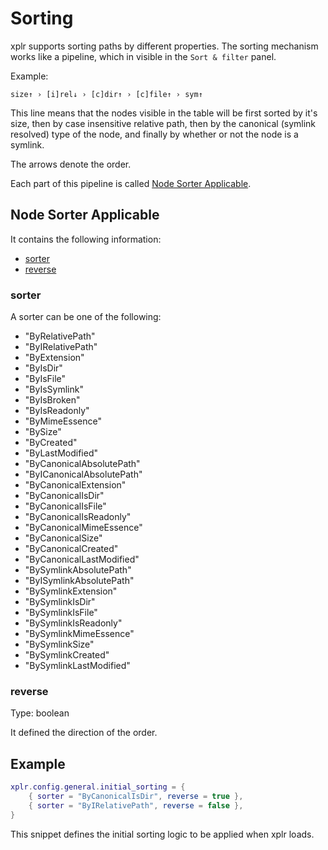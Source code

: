 # Sorting

xplr supports sorting paths by different properties. The sorting mechanism
works like a pipeline, which in visible in the `Sort & filter` panel.

Example:

```
size↑ › [i]rel↓ › [c]dir↑ › [c]file↑ › sym↑
```

This line means that the nodes visible in the table will be first sorted by
it's size, then by case insensitive relative path, then by the
canonical (symlink resolved) type of the node, and finally by whether or not
the node is a symlink.

The arrows denote the order.

Each part of this pipeline is called [Node Sorter Applicable][1].

## Node Sorter Applicable

It contains the following information:

- [sorter][2]
- [reverse][3]

### sorter

A sorter can be one of the following:

- "ByRelativePath"
- "ByIRelativePath"
- "ByExtension"
- "ByIsDir"
- "ByIsFile"
- "ByIsSymlink"
- "ByIsBroken"
- "ByIsReadonly"
- "ByMimeEssence"
- "BySize"
- "ByCreated"
- "ByLastModified"
- "ByCanonicalAbsolutePath"
- "ByICanonicalAbsolutePath"
- "ByCanonicalExtension"
- "ByCanonicalIsDir"
- "ByCanonicalIsFile"
- "ByCanonicalIsReadonly"
- "ByCanonicalMimeEssence"
- "ByCanonicalSize"
- "ByCanonicalCreated"
- "ByCanonicalLastModified"
- "BySymlinkAbsolutePath"
- "ByISymlinkAbsolutePath"
- "BySymlinkExtension"
- "BySymlinkIsDir"
- "BySymlinkIsFile"
- "BySymlinkIsReadonly"
- "BySymlinkMimeEssence"
- "BySymlinkSize"
- "BySymlinkCreated"
- "BySymlinkLastModified"

### reverse

Type: boolean

It defined the direction of the order.

## Example

```lua
xplr.config.general.initial_sorting = {
    { sorter = "ByCanonicalIsDir", reverse = true },
    { sorter = "ByIRelativePath", reverse = false },
}
```

This snippet defines the initial sorting logic to be applied when xplr loads.

[1]: #node-sorter-applicable
[2]: #sorter
[3]: #reverse
